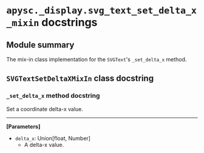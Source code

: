 # `apysc._display.svg_text_set_delta_x_mixin` docstrings

## Module summary

The mix-in class implementation for the `SVGText`'s `_set_delta_x` method.

## `SVGTextSetDeltaXMixIn` class docstring

### `_set_delta_x` method docstring

Set a coordinate delta-x value.<hr>

**[Parameters]**

- `delta_x`: Union[float, Number]
  - A delta-x value.
